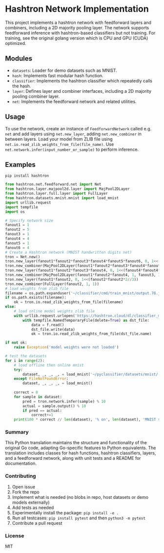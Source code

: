 # Hashtron Network Implementation

This project implements a hashtron network with feedforward layers and combiners,
including a 2D majority pooling layer. The network supports feedforward inference
with hashtron-based classifiers but not training. For training, see the original
golang version which is CPU and GPU (CUDA) optimized.

## Modules

- `datasets`: Loader for demo datasets such as MNIST.
- `hash`: Implements fast modular hash function.
- `classifier`: Implements the hashtron classifier which repeatedly calls the hash.
- `layer`: Defines layer and combiner interfaces, including a 2D majority pooling combiner layer.
- `net`: Implements the feedforward network and related utilities.

## Usage

To use the network, create an instance of `FeedforwardNetwork` called e.g. `net` and add layers
using `net.new_layer`, adding `net.new_combiner` in between layers.
Load your model from ZLIB file using `net.io.read_zlib_weights_from_file(file_name)`.
Use `net.network.infer(input_number_or_sample)` to perform inference.

## Examples

`pip install hashtron`

```python
from hashtron.net.feedforward.net import Net
from hashtron.layer.majpool2d.layer import MajPool2DLayer
from hashtron.layer.full.layer import FullLayer
from hashtron.datasets.mnist.mnist import load_mnist
import urllib.request
import tempfile
import os

# Specify network size
fanout1 = 1
fanout2 = 5
fanout3 = 1
fanout4 = 4
fanout5 = 1
fanout6 = 4
# Create a Hashtron network (MNIST handwritten digits net)
tron = Net.new()
tron.new_layer(fanout1*fanout2*fanout3*fanout4*fanout5*fanout6, 0, 1<<(fanout6*fanout6*2//3))
tron.new_combiner(MajPool2DLayer(fanout1*fanout2*fanout3*fanout4*fanout6, 1, fanout5, 1, fanout6, 1, 1))
tron.new_layer(fanout1*fanout2*fanout3*fanout4, 0, 1<<(fanout4*fanout4*2//3))
tron.new_combiner(MajPool2DLayer(fanout1*fanout2*fanout4, 1, fanout3, 1, fanout4, 1, 1))
tron.new_layer(fanout1*fanout2, 0, 1<<(fanout2*fanout2*2//3))
tron.new_combiner(FullLayer(fanout2, 1, 1))
# load weights from zlib file
filename = os.path.expanduser('~/classifier/cmd/train_mnist/output.78.json.t.zlib')
if os.path.exists(filename):
    ok = tron.io.read_zlib_weights_from_file(filename)
else:
    # load online model weights zlib file
    with urllib.request.urlopen('https://hashtron.cloud/dl/classifier_models_v0.1/infer_mnist.78.json.t.zlib') as f:
        with tempfile.NamedTemporaryFile(delete=True) as dst_file:
            data = f.read()
            dst_file.write(data)
            ok = tron.io.read_zlib_weights_from_file(dst_file.name)

if not ok:
    raise Exception('model weights were not loaded')

# test the datasets
for i in range(2):
    # load offline then online mnist
    try:
        dataset, _, _, _, = load_mnist('~/pyclassifier/datasets/mnist/')
    except FileNotFoundError:
        dataset, _, _, _, = load_mnist()
    
    correct = 0
    for sample in dataset:
        pred = tron.network.infer(sample) % 10
        actual = sample.output() % 10
        if pred == actual:
            correct+=1
    print(100 * correct // len(dataset), '% on', len(dataset), 'MNIST samples')
```

### Summary

This Python translation maintains the structure and functionality of the original
Go code, adapting Go-specific features to Python equivalents. The translation
includes classes for hash functions, hashtron classifiers, layers, and a
feedforward network, along with unit tests and a README for documentation.

### Contributing

1. Open issue
2. Fork the repo
3. Implement what is needed (no blobs in repo, host datasets or demo models externally)
4. Add tests as needed
5. Experimentally install the package: `pip install -e .`
6. Run all testcases: `pip install pytest` and then `python3 -m pytest`
7. Contribute a pull request

### License

MIT
